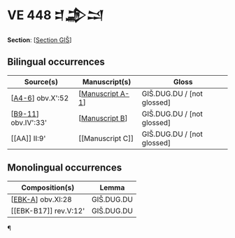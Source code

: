 # VE 448 𒄑𒂁𒁺

**Section**: [[Section GIŠ]]

## Bilingual occurrences

| Source(s)             | Manuscript(s)      | Gloss                      |
| --------------------- | ------------------ | -------------------------- |
| [[A4-6]] obv.X':52    | [[Manuscript A-1]] | GIŠ.DUG.DU / [not glossed] |
| [[B9-11]] obv.IV':33' | [[Manuscript B]]   | GIŠ.DUG.DU / [not glossed] |
| [[AA]] II:9'          | [[Manuscript C]]   | GIŠ.DUG.DU / [not glossed] |

## Monolingual occurrences 

| Composition(s)        | Lemma      |
| --------------------- | ---------- |
| [[EBK-A]] obv.XI:28   | GIŠ.DUG.DU |
| [[EBK-B17]] rev.V:12' | GIŠ.DUG.DU |

¶ 



[//begin]: # "Autogenerated link references for markdown compatibility"
[Section GIŠ]: <Section GI%C5%A0> "GIŠ"
[A4-6]: A4-6 "MEE 4, 4 + MEE 4, 5 + MEE 4, 6 = TM.75.G.2000+TM.75.G.2005+TM.75.G.2006"
[Manuscript A-1]: <Manuscript A-1> "Manuscript A-1"
[B9-11]: B9-11 "MEE 4, 9 + MEE 4, 10 + MEE 4, 11 = TM.75.G.2004+TM.75.G.2001+TM.75.G.2003"
[Manuscript B]: <Manuscript B> "Manuscript B"
[EBK-A]: EBK-A "MEE 4, 115 +"
[//end]: # "Autogenerated link references"